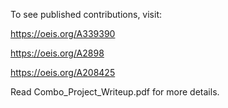 To see published contributions, visit:

https://oeis.org/A339390

https://oeis.org/A2898

https://oeis.org/A208425

Read Combo_Project_Writeup.pdf for more details.
